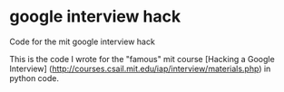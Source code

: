 google interview hack
===================

Code for the mit google interview hack

This is the code I wrote for the "famous" mit course [Hacking a Google Interview] (http://courses.csail.mit.edu/iap/interview/materials.php) in python code.
